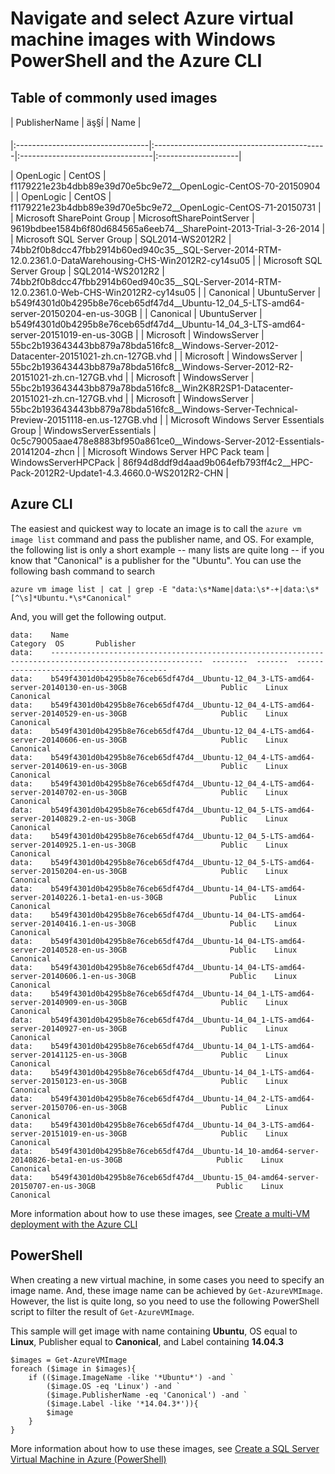 <properties
   pageTitle="Navigate and select VM images | Windows Azure"
   description="Learn how to determine the publisher, offer, and SKU for images when creating an Azure virtual machine with the Resource Manager deployment model."
   services="virtual-machines"
   documentationCenter=""
   authors="squillace"
   manager="timlt"
   editor=""
   tags="azure-resource-manager"
   />

<tags
	ms.service="virtual-machines"
	ms.date="12/08/2015"
	wacn.date=""/>

# Navigate and select Azure virtual machine images with Windows PowerShell and the Azure CLI

<!-- deleted by customization
[AZURE.INCLUDE [learn-about-deployment-models](../includes/learn-about-deployment-models-rm-include.md)] classic deployment model.




-->
## Table of commonly used images


<!-- deleted by customization
| PublisherName                        | Offer                                 | Sku                         |
-->
<!-- keep by customization: begin -->
| PublisherName | äş§ĺ | Name |
<!-- keep by customization: end -->
|:---------------------------------|:-------------------------------------------|:---------------------------------|:--------------------|
<!-- deleted by customization
| OpenLogic                        | CentOS                                     | 7                                |
| OpenLogic                        | CentOS                                     | 7.1                              |
| CoreOS                           | CoreOS                                     | Beta                             |
| CoreOS                           | CoreOS                                     | Stable                           |
| MicrosoftDynamicsNAV             | DynamicsNAV                                | 2015                             |
| MicrosoftSharePoint              | MicrosoftSharePointServer                  | 2013                             |
| Microsoft                        | Oracle-Database-12c-Weblogic-Server-12c    | Standard                         |
| Microsoft                        | Oracle-Database-12c-Weblogic-Server-12c    | Enterprise                       |
| MicrosoftSQLServer               | SQL2014-WS2012R2                           | Enterprise-Optimized-for-DW      |
| MicrosoftSQLServer               | SQL2014-WS2012R2                           | Enterprise-Optimized-for-OLTP    |
| Canonical                        | UbuntuServer                               | 12.04.5-LTS                      |
| Canonical                        | UbuntuServer                               | 14.04.2-LTS                      |
| MicrosoftWindowsServer           | WindowsServer                              | 2012-Datacenter                  |
| MicrosoftWindowsServer           | WindowsServer                              | 2012-R2-Datacenter               |
| MicrosoftWindowsServer           | WindowsServer                              | 2008-R2-SP1 |
| MicrosoftWindowsServer           | WindowsServer                              | Windows-Server-Technical-Preview |
| MicrosoftWindowsServerEssentials | WindowsServerEssentials                    | WindowsServerEssentials          |
| MicrosoftWindowsServerHPCPack    | WindowsServerHPCPack                       | 2012R2                           |
-->
<!-- keep by customization: begin -->
| OpenLogic | CentOS | f1179221e23b4dbb89e39d70e5bc9e72__OpenLogic-CentOS-70-20150904 |
| OpenLogic | CentOS | f1179221e23b4dbb89e39d70e5bc9e72__OpenLogic-CentOS-71-20150731 |
| Microsoft SharePoint Group | MicrosoftSharePointServer | 9619bdbee1584b6f80d684565a6eeb74__SharePoint-2013-Trial-3-26-2014 |
| Microsoft SQL Server Group | SQL2014-WS2012R2 | 74bb2f0b8dcc47fbb2914b60ed940c35__SQL-Server-2014-RTM-12.0.2361.0-DataWarehousing-CHS-Win2012R2-cy14su05 |
| Microsoft SQL Server Group | SQL2014-WS2012R2 | 74bb2f0b8dcc47fbb2914b60ed940c35__SQL-Server-2014-RTM-12.0.2361.0-Web-CHS-Win2012R2-cy14su05 |
| Canonical | UbuntuServer | b549f4301d0b4295b8e76ceb65df47d4__Ubuntu-12_04_5-LTS-amd64-server-20150204-en-us-30GB |
| Canonical | UbuntuServer | b549f4301d0b4295b8e76ceb65df47d4__Ubuntu-14_04_3-LTS-amd64-server-20151019-en-us-30GB |
| Microsoft | WindowsServer | 55bc2b193643443bb879a78bda516fc8__Windows-Server-2012-Datacenter-20151021-zh.cn-127GB.vhd |
| Microsoft | WindowsServer | 55bc2b193643443bb879a78bda516fc8__Windows-Server-2012-R2-20151021-zh.cn-127GB.vhd |
| Microsoft | WindowsServer | 55bc2b193643443bb879a78bda516fc8__Win2K8R2SP1-Datacenter-20151021-zh.cn-127GB.vhd |
| Microsoft | WindowsServer | 55bc2b193643443bb879a78bda516fc8__Windows-Server-Technical-Preview-20151118-en.us-127GB.vhd |
| Microsoft Windows Server Essentials Group | WindowsServerEssentials | 0c5c79005aae478e8883bf950a861ce0__Windows-Server-2012-Essentials-20141204-zhcn |
| Microsoft Windows Server HPC Pack team | WindowsServerHPCPack | 86f94d8ddf9d4aad9b064efb793ff4c2__HPC-Pack-2012R2-Update1-4.3.4660.0-WS2012R2-CHN |

<!-- keep by customization: end -->


## Azure CLI

<!-- deleted by customization
> [AZURE.NOTE] This article describes how to navigate and select virtual machine images, using a recent installation of either the Azure CLI or Azure PowerShell. As a prerequisite, you would need to change to the Resource Manager mode. With the Azure CLI, enter that mode by typing `azure config mode arm`. 

The easiest and quickest way to locate an image to use either with `azure vm quick-create` or to create a resource group template file is to call the `azure vm image list` command and pass the location, the publisher name (it's not case-sensitive!), and an offer -- if you know the offer. For example, the following list is only a short example -- many lists are quite long -- if you know that "Canonical" is a publisher for the "UbuntuServer" offer.

    azure vm image list chinanorth canonical ubuntuserver
    info:    Executing command vm image list
    warn:    The parameter --sku if specified will be ignored
    + Getting virtual machine image skus (Publisher:"canonical" Offer:"ubuntuserver" Location:"chinanorth")
    data:    Publisher  Offer         Sku          Version          Location  Urn
    data:    ---------  ------------  -----------  ---------------  --------  --------------------------------------------------
    data:    canonical  ubuntuserver  12.04-DAILY  12.04.201504201  chinanorth    canonical:ubuntuserver:12.04-DAILY:12.04.201504201
    data:    canonical  ubuntuserver  12.04.2-LTS  12.04.201302250  chinanorth    canonical:ubuntuserver:12.04.2-LTS:12.04.201302250
    data:    canonical  ubuntuserver  12.04.2-LTS  12.04.201303250  chinanorth    canonical:ubuntuserver:12.04.2-LTS:12.04.201303250
    data:    canonical  ubuntuserver  12.04.2-LTS  12.04.201304150  chinanorth    canonical:ubuntuserver:12.04.2-LTS:12.04.201304150
    data:    canonical  ubuntuserver  12.04.2-LTS  12.04.201305160  chinanorth    canonical:ubuntuserver:12.04.2-LTS:12.04.201305160
    data:    canonical  ubuntuserver  12.04.2-LTS  12.04.201305270  chinanorth    canonical:ubuntuserver:12.04.2-LTS:12.04.201305270
    data:    canonical  ubuntuserver  12.04.2-LTS  12.04.201306030  chinanorth    canonical:ubuntuserver:12.04.2-LTS:12.04.201306030
    data:    canonical  ubuntuserver  12.04.2-LTS  12.04.201306240  chinanorth    canonical:ubuntuserver:12.04.2-LTS:12.04.201306240

The **Urn** column will be the form you pass to `azure vm quick-create`.

Often, however, you don't yet know what is available. In this case, you can navigate images by discovering publishers first by using `azure vm image list-publishers` and responding to the location prompt with a data center location you expect to use for your resource group. For example, the following lists all image publishers in the China North location (pass the location argument by lowercasing and removing spaces from the standard locations)

    azure vm image list-publishers
    info:    Executing command vm image list-publishers
    Location: chinanorth
    + Getting virtual machine image publishers (Location: "chinanorth")
    data:    Publisher                                       Location
    data:    ----------------------------------------------  --------
    data:    a10networks                                     chinanorth  
    data:    aiscaler-cache-control-ddos-and-url-rewriting-  chinanorth  
    data:    alertlogic                                      chinanorth  
    data:    AlertLogic.Extension                            chinanorth  


These lists can be quite long, so the example list above is just a snippet. Let's say that I noticed that Canonical is, indeed, an image publisher in the China North location. You can now find their offers by calling `azure vm image list-offers` and pass the location and the publisher at the prompts, like the following example:

    azure vm image list-offers
    info:    Executing command vm image list-offers
    Location: chinanorth
    Publisher: canonical
    + Getting virtual machine image offers (Publisher: "canonical" Location:"chinanorth")
    data:    Publisher  Offer         Location
    data:    ---------  ------------  --------
    data:    canonical  UbuntuServer  chinanorth  
    info:    vm image list-offers command OK

Now we know that in the China North region, Canonical publishes the **UbuntuServer** offer on Azure. But what SKUs? To get those, you call `azure vm image list-skus` and respond to the prompt with the location, publisher, and offer that you have discovered.

    azure vm image list-skus
    info:    Executing command vm image list-skus
    Location: chinanorth
    Publisher: canonical
    Offer: ubuntuserver
    + Getting virtual machine image skus (Publisher:"canonical" Offer:"ubuntuserver" Location:"chinanorth")
    data:    Publisher  Offer         sku          Location
    data:    ---------  ------------  -----------  --------
    data:    canonical  ubuntuserver  12.04-DAILY  chinanorth  
    data:    canonical  ubuntuserver  12.04.2-LTS  chinanorth  
    data:    canonical  ubuntuserver  12.04.3-LTS  chinanorth  
    data:    canonical  ubuntuserver  12.04.4-LTS  chinanorth  
    data:    canonical  ubuntuserver  12.04.5-LTS  chinanorth  
    data:    canonical  ubuntuserver  12.10        chinanorth  
    data:    canonical  ubuntuserver  14.04-beta   chinanorth  
    data:    canonical  ubuntuserver  14.04-DAILY  chinanorth  
    data:    canonical  ubuntuserver  14.04.0-LTS  chinanorth  
    data:    canonical  ubuntuserver  14.04.1-LTS  chinanorth  
    data:    canonical  ubuntuserver  14.04.2-LTS  chinanorth  
    data:    canonical  ubuntuserver  14.10        chinanorth  
    data:    canonical  ubuntuserver  14.10-beta   chinanorth  
    data:    canonical  ubuntuserver  14.10-DAILY  chinanorth  
    data:    canonical  ubuntuserver  15.04        chinanorth  
    data:    canonical  ubuntuserver  15.04-beta   chinanorth  
    data:    canonical  ubuntuserver  15.04-DAILY  chinanorth  
    info:    vm image list-skus command OK

With this information, you can now find exactly the image you want by calling the original call at the top.

    azure vm image list chinanorth canonical ubuntuserver 14.04.2-LTS
    info:    Executing command vm image list
    + Getting virtual machine images (Publisher:"canonical" Offer:"ubuntuserver" Sku: "14.04.2-LTS" Location:"chinanorth")
    data:    Publisher  Offer         Sku          Version          Location  Urn
    data:    ---------  ------------  -----------  ---------------  --------  --------------------------------------------------
    data:    canonical  ubuntuserver  14.04.2-LTS  14.04.201503090  chinanorth    canonical:ubuntuserver:14.04.2-LTS:14.04.201503090
    data:    canonical  ubuntuserver  14.04.2-LTS  14.04.20150422   chinanorth    canonical:ubuntuserver:14.04.2-LTS:14.04.20150422
    data:    canonical  ubuntuserver  14.04.2-LTS  14.04.201504270  chinanorth    canonical:ubuntuserver:14.04.2-LTS:14.04.201504270
    info:    vm image list command OK

Now you can choose precisely the image you want to use. To create a virtual machine quickly by using the URN information, which you just found, or to use a template with that URN information, see [Using the Azure CLI for Mac, Linux, and Windows with Azure Resource Manager](/documentation/articles/xplat-cli-azure-resource-manager).

### Video walkthrough

This video demonstrates the above steps using the CLI.

[AZURE.VIDEO resource-groups-vm-searching-cli]

-->
<!-- keep by customization: begin -->
The easiest and quickest way to locate an image is to call the `azure vm image list` command and pass the publisher name, and OS. For example, the following list is only a short example -- many lists are quite long -- if you know that "Canonical" is a publisher for the "Ubuntu". You can use the following bash command to search

	azure vm image list | cat | grep -E "data:\s*Name|data:\s*-+|data:\s*[^\s]*Ubuntu.*\s*Canonical"

And, you will get the following output.

	data:    Name                                                                                                      Category  OS       Publisher
	data:    --------------------------------------------------------------------------------------------------------  --------  -------  -----------------------------------------
	data:    b549f4301d0b4295b8e76ceb65df47d4__Ubuntu-12_04_3-LTS-amd64-server-20140130-en-us-30GB                     Public    Linux    Canonical
	data:    b549f4301d0b4295b8e76ceb65df47d4__Ubuntu-12_04_4-LTS-amd64-server-20140529-en-us-30GB                     Public    Linux    Canonical
	data:    b549f4301d0b4295b8e76ceb65df47d4__Ubuntu-12_04_4-LTS-amd64-server-20140606-en-us-30GB                     Public    Linux    Canonical
	data:    b549f4301d0b4295b8e76ceb65df47d4__Ubuntu-12_04_4-LTS-amd64-server-20140619-en-us-30GB                     Public    Linux    Canonical
	data:    b549f4301d0b4295b8e76ceb65df47d4__Ubuntu-12_04_4-LTS-amd64-server-20140702-en-us-30GB                     Public    Linux    Canonical
	data:    b549f4301d0b4295b8e76ceb65df47d4__Ubuntu-12_04_5-LTS-amd64-server-20140829.2-en-us-30GB                   Public    Linux    Canonical
	data:    b549f4301d0b4295b8e76ceb65df47d4__Ubuntu-12_04_5-LTS-amd64-server-20140925.1-en-us-30GB                   Public    Linux    Canonical
	data:    b549f4301d0b4295b8e76ceb65df47d4__Ubuntu-12_04_5-LTS-amd64-server-20150204-en-us-30GB                     Public    Linux    Canonical
	data:    b549f4301d0b4295b8e76ceb65df47d4__Ubuntu-14_04-LTS-amd64-server-20140226.1-beta1-en-us-30GB               Public    Linux    Canonical
	data:    b549f4301d0b4295b8e76ceb65df47d4__Ubuntu-14_04-LTS-amd64-server-20140416.1-en-us-30GB                     Public    Linux    Canonical
	data:    b549f4301d0b4295b8e76ceb65df47d4__Ubuntu-14_04-LTS-amd64-server-20140528-en-us-30GB                       Public    Linux    Canonical
	data:    b549f4301d0b4295b8e76ceb65df47d4__Ubuntu-14_04-LTS-amd64-server-20140606.1-en-us-30GB                     Public    Linux    Canonical
	data:    b549f4301d0b4295b8e76ceb65df47d4__Ubuntu-14_04_1-LTS-amd64-server-20140909-en-us-30GB                     Public    Linux    Canonical
	data:    b549f4301d0b4295b8e76ceb65df47d4__Ubuntu-14_04_1-LTS-amd64-server-20140927-en-us-30GB                     Public    Linux    Canonical
	data:    b549f4301d0b4295b8e76ceb65df47d4__Ubuntu-14_04_1-LTS-amd64-server-20141125-en-us-30GB                     Public    Linux    Canonical
	data:    b549f4301d0b4295b8e76ceb65df47d4__Ubuntu-14_04_1-LTS-amd64-server-20150123-en-us-30GB                     Public    Linux    Canonical
	data:    b549f4301d0b4295b8e76ceb65df47d4__Ubuntu-14_04_2-LTS-amd64-server-20150706-en-us-30GB                     Public    Linux    Canonical
	data:    b549f4301d0b4295b8e76ceb65df47d4__Ubuntu-14_04_3-LTS-amd64-server-20151019-en-us-30GB                     Public    Linux    Canonical
	data:    b549f4301d0b4295b8e76ceb65df47d4__Ubuntu-14_10-amd64-server-20140826-beta1-en-us-30GB                     Public    Linux    Canonical
	data:    b549f4301d0b4295b8e76ceb65df47d4__Ubuntu-15_04-amd64-server-20150707-en-us-30GB                           Public    Linux    Canonical

More information about how to use these images, see [Create a multi-VM deployment with the Azure CLI](/documentation/articles/virtual-machines-create-multi-vm-deployment-xplat-cli)
<!-- keep by customization: end -->

## PowerShell

<!-- deleted by customization
With PowerShell, type `Switch-AzureMode AzureResourceManager`. See [Using Azure CLI with Resource Manager](/documentation/articles/xplat-cli-azure-resource-manager) and [Using Azure PowerShell with Azure Resource Manager](/documentation/articles/powershell-azure-resource-manager) for more complete update and configuration details.

> [AZURE.NOTE] With Azure PowerShell modules above 1.0, the `Switch-AzureMode` cmdlet was removed. With that version and more recent, please replace the commands below with the `Azure` portion replaced with `AzureRm`. If you are using Azure PowerShell modules below 1.0, you will use the below commands but you must first `Switch-AzureMode AzureResourceManager`. 


When creating a new virtual machine with Azure Resource Manager, in some cases you need to specify an image with the combination of the following image properties:

- Publisher
- Offer
- SKU

For example, these values are needed for the **Set-AzureVMSourceImage** PowerShell cmdlet or with a resource group template file in which you must specify the type of virtual machine to be created.

If you need to determine these values, you can navigate the images to determine these values:

1. List the image publishers.
2. For a given publisher, list their offers.
3. For a given offer, list their SKUs.

To do this in PowerShell, first switch to the Resource Manager mode of Azure PowerShell.

	Switch-AzureMode AzureResourceManager

For the first step above, list the publishers with these commands.

	$locName="<Azure location, such as China North>"
	Get-AzureVMImagePublisher -Location $locName | Select PublisherName

Fill in your chosen publisher name and run these commands.

	$pubName="<publisher>"
	Get-AzureVMImageOffer -Location $locName -Publisher $pubName | Select Offer

Fill in your chosen offer name and run these commands.

	$offerName="<offer>"
	Get-AzureVMImageSku -Location $locName -Publisher $pubName -Offer $offerName | Select Skus

From the display of the **Get-AzureVMImageSku** command, you have all the information you need to specify the image for a new virtual machine.

Here is an example.

	PS C:\> $locName="China North"
	PS C:\> Get-AzureVMImagePublisher -Location $locName | Select PublisherName

	PublisherName
	-------------
	a10networks
	aiscaler-cache-control-ddos-and-url-rewriting-
	alertlogic
	AlertLogic.Extension
	Barracuda.Azure.ConnectivityAgent
	barracudanetworks
	basho
	boxless
	bssw
	Canonical
	...

For the "MicrosoftWindowsServer" publisher:

	PS C:\> $pubName="MicrosoftWindowsServer"
	PS C:\> Get-AzureVMImageOffer -Location $locName -Publisher $pubName | Select Offer

	Offer
	-----
	WindowsServer

For the "WindowsServer" offer:

	PS C:\> $offerName="WindowsServer"
	PS C:\> Get-AzureVMImageSku -Location $locName -Publisher $pubName -Offer $offerName | Select Skus

	Skus
	----
	2008-R2-SP1
	2012-Datacenter
	2012-R2-Datacenter
	Windows-Server-Technical-Preview

From this list, copy the chosen SKU name, and you have all the information for the **Set-AzureVMSourceImage** PowerShell cmdlet or for a resource group template file that requires you to specify the publisher, offer, and SKU for an image.

### Video walkthrough

This video demonstrates the above steps using PowerShell.

[AZURE.VIDEO resource-groups-vm-searching-posh]

-->
<!-- keep by customization: begin -->
When creating a new virtual machine, in some cases you need to specify an image name. And, these image name can be achieved by `Get-AzureVMImage`. However, the list is quite long, so you need to use the following PowerShell script to filter the result of `Get-AzureVMImage`.

This sample will get image with name containing **Ubuntu**, OS equal to **Linux**, Publisher equal to **Canonical**, and Label containing **14.04.3**

	$images = Get-AzureVMImage
	foreach ($image in $images){
		if (($image.ImageName -like '*Ubuntu*') -and `
			($image.OS -eq 'Linux') -and `
			($image.PublisherName -eq 'Canonical') -and `
			($image.Label -like '*14.04.3*')){
			$image
		}
	}

More information about how to use these images, see [Create a SQL Server Virtual Machine in Azure (PowerShell)](/documentation/articles/virtual-machines-sql-server-create-vm-with-powershell)
<!-- keep by customization: end -->

<!--Image references-->
[5]: ./media/markdown-template-for-new-articles/octocats.png
[6]: ./media/markdown-template-for-new-articles/pretty49.png
[7]: ./media/markdown-template-for-new-articles/channel-9.png
[8]: ./media/markdown-template-for-new-articles/copytemplate.png

<!--Reference style links - using these makes the source content way more readable than using inline links-->
[gog]: http://google.com/
[yah]: http://search.yahoo.com/  
[msn]: http://search.msn.com/
